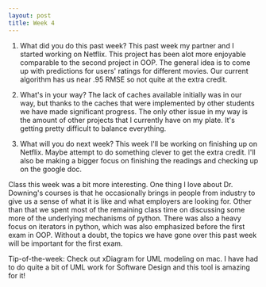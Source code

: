 ```yaml
---
layout: post
title: Week 4
---
```



1. What did you do this past week?
This past week my partner and I started working on Netflix. This project has been alot more enjoyable comparable to the
second project in OOP. The general idea is to come up with predictions for users' ratings for different movies. 
Our current algorithm has us near .95 RMSE so not quite at the extra credit.

2. What's in your way?
The lack of caches available initially was in our way, but thanks to the caches that were implemented by other students we have made significant progress. The only other issue in my way is the amount of other projects that I currently have on my plate. It's getting pretty difficult to balance everything.

3. What will you do next week?
This week I'll be working on finishing up on Netflix. Maybe attempt to do something clever to get the extra credit. I'll also be making a bigger focus on finishing the readings and checking up on the google doc.

Class this week was a bit more interesting. One thing I love about Dr. Downing's courses is that he occasionally brings in people from industry to give us a sense of what it is like and what employers are looking for. Other than that we spent most of the remaining class time on discussing some more of the underlying mechanisms of python. There was also a heavy focus on iterators in python, which was also emphasized before the first exam in OOP. Without a doubt, the topics we have gone over this past week will be important for the first exam.

Tip-of-the-week: Check out xDiagram for UML modeling on mac. I have had to do quite a bit of UML work for Software Design and this tool is amazing for it!
